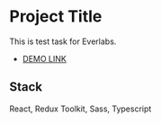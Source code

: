 # Project Title

This is test task for Everlabs.
- [DEMO LINK](https://tvoyammn.github.io/everlabs_tt/)

## Stack

React, Redux Toolkit, Sass, Typescript

